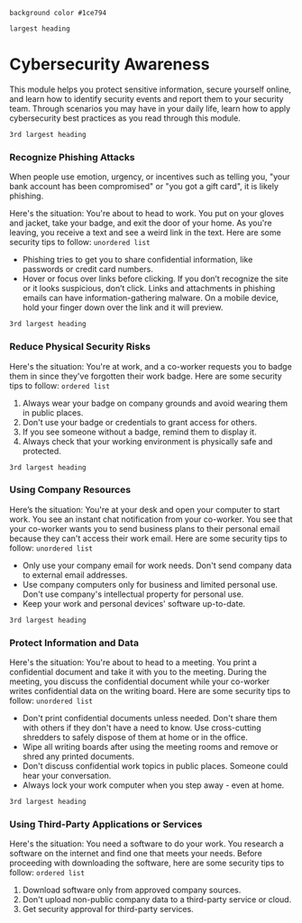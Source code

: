 `background color #1ce794`

`largest heading`
# Cybersecurity Awareness  

This module helps you protect sensitive information, secure yourself online,
and learn how to identify security events and report them to your security team.
Through scenarios you may have in your daily life, learn how to apply cybersecurity best practices
as you read through this module.

`3rd largest heading`
### Recognize Phishing Attacks

When people use emotion, urgency, or incentives such as telling you, "your bank account has been compromised" or "you got a gift card", it is likely phishing.

Here's the situation: You're about to head to work. You put on your gloves and jacket, take your badge, and exit the door of your home. As you're leaving, you receive a text and see a weird link in the text. Here are some security tips to follow:
`unordered list`
 * Phishing tries to get you to share confidential information, like passwords or credit card numbers.
 * Hover or focus over links before clicking. If you don’t recognize the site or it looks suspicious, don’t click. Links and attachments in phishing emails can have information-gathering malware. On a mobile device, hold your finger down over the link and it will preview.

`3rd largest heading`
### Reduce Physical Security Risks

Here's the situation: You're at work, and a co-worker requests you to badge them in since they've forgotten their work badge. Here are some security tips to follow:
`ordered list`
 1. Always wear your badge on company grounds and avoid wearing them in public places.
 2. Don't use your badge or credentials to grant access for others.
 3. If you see someone without a badge, remind them to display it.
 4. Always check that your working environment is physically safe and protected.


`3rd largest heading`
### Using Company Resources

Here’s the situation: You're at your desk and open your computer to start work. You see an instant chat notification from your co-worker.
You see that your co-worker wants you to send business plans to their personal email because they can't access their work email. Here are
some security tips to follow:
`unordered list`
 * Only use your company email for work needs. Don't send company data to external email addresses.
 * Use company computers only for business and limited personal use. Don't use company's intellectual property for personal use.
 * Keep your work and personal devices' software up-to-date.


`3rd largest heading`
### Protect Information and Data

Here's the situation: You're about to head to a meeting. You print a confidential document and take it with you to the meeting. During the meeting, you discuss the confidential document while your co-worker writes confidential data on the writing board. Here are some security tips to follow:
`unordered list`
 * Don't print confidential documents unless needed. Don't share them with others if they don't have a need to know. Use cross-cutting shredders to safely dispose of them at home or in the office.
 * Wipe all writing boards after using the meeting rooms and remove or shred any printed documents.
 * Don't discuss confidential work topics in public places. Someone could hear your conversation.
 * Always lock your work computer when you step away - even at home.


`3rd largest heading`
### Using Third-Party Applications or Services

Here's the situation: You need a software to do your work. You research a software on the internet and find one that meets your needs. Before proceeding with downloading the software, here are some security tips to follow:
`ordered list`
 1. Download software only from approved company sources.
 2. Don't upload non-public company data to a third-party service or cloud.
 3. Get security approval for third-party services.
